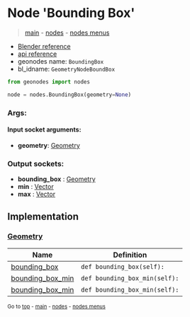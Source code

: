 # Node 'Bounding Box'

> [main](../structure.md) - [nodes](nodes.md) - [nodes menus](nodes_menus.md)

- [Blender reference](https://docs.blender.org/manual/en/latest/modeling/geometry_nodes/geometry/bounding_box.html)
- [api reference](https://docs.blender.org/api/current/bpy.types.GeometryNodeBoundBox.html)
- geonodes name: `BoundingBox`
- bl_idname: `GeometryNodeBoundBox`

```python
from geonodes import nodes

node = nodes.BoundingBox(geometry=None)
```

### Args:

#### Input socket arguments:

- **geometry**: [Geometry](Geometry.md)

### Output sockets:

- **bounding_box** : [Geometry](Geometry.md)
- **min** : [Vector](Vector.md)
- **max** : [Vector](Vector.md)

## Implementation

### [Geometry](Geometry.md)

| Name | Definition |
|------|------------|
 | [bounding_box](Geometry.md#bounding_box-property) | `def bounding_box(self):` |
 | [bounding_box_min](Geometry.md#bounding_box_min-property) | `def bounding_box_min(self):` |
 | [bounding_box_min](Geometry.md#bounding_box_min-property) | `def bounding_box_min(self):` |

<sub>Go to [top](#node-{wnode.bnode.name}) - [main](../structure.md) - [nodes](nodes.md) - [nodes menus](nodes_menus.md)</sub>

